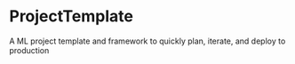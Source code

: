 # ProjectTemplate
A ML project template and framework to quickly plan, iterate, and deploy to production

